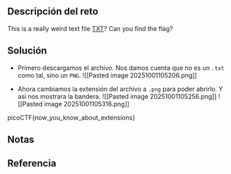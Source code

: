 ## Descripción del reto
This is a really weird text file [TXT](https://jupiter.challenges.picoctf.org/static/e7e5d188621ee705ceeb0452525412ef/flag.txt)? Can you find the flag?

## Solución
- Primero descargamos el archivo. Nos damos cuenta que no es un `.txt` como tal, sino un `PNG`.
![[Pasted image 20251001105206.png]]

- Ahora cambiamos la extensión del archivo a `.png` para poder abrirlo. Y asi nos mostrara la bandera.
![[Pasted image 20251001105256.png]]
![[Pasted image 20251001105316.png]]


picoCTF{now_you_know_about_extensions}
## Notas


## Referencia